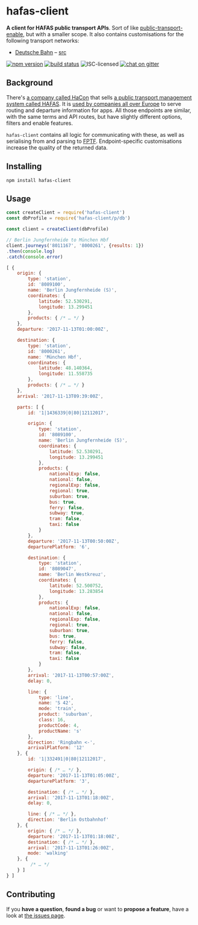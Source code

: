 # hafas-client

**A client for HAFAS public transport APIs**. Sort of like [public-transport-enable](https://github.com/schildbach/public-transport-enabler), but with a smaller scope. It also contains customisations for the following transport networks:

- [Deutsche Bahn](https://en.wikipedia.org/wiki/Deutsche_Bahn) – [src](p/db/index.js)

[![npm version](https://img.shields.io/npm/v/hafas-client.svg)](https://www.npmjs.com/package/hafas-client)
[![build status](https://img.shields.io/travis/derhuerst/hafas-client.svg)](https://travis-ci.org/derhuerst/hafas-client)
![ISC-licensed](https://img.shields.io/github/license/derhuerst/hafas-client.svg)
[![chat on gitter](https://badges.gitter.im/derhuerst.svg)](https://gitter.im/derhuerst)


## Background

There's [a company called HaCon](http://hacon.de) that sells [a public transport management system called HAFAS](https://de.wikipedia.org/wiki/HAFAS). It is [used by companies all over Europe](https://gist.github.com/derhuerst/2b7ed83bfa5f115125a5) to serve routing and departure information for apps. All those endpoints are similar, with the same terms and API routes, but have slightly different options, filters and enable features.

`hafas-client` contains all logic for communicating with these, as well as serialising from and parsing to [FPTF](https://github.com/public-transport/friendly-public-transport-format). Endpoint-specific customisations increase the quality of the returned data.


## Installing

```shell
npm install hafas-client
```


## Usage

```js
const createClient = require('hafas-client')
const dbProfile = require('hafas-client/p/db')

const client = createClient(dbProfile)

// Berlin Jungfernheide to München Hbf
client.journeys('8011167', '8000261', {results: 1})
.then(console.log)
.catch(console.error)
```

```js
[ {
	origin: {
		type: 'station',
		id: '8089100',
		name: 'Berlin Jungfernheide (S)',
		coordinates: {
			latitude: 52.530291,
			longitude: 13.299451
		},
		products: { /* … */ }
	},
	departure: '2017-11-13T01:00:00Z',

	destination: {
		type: 'station',
		id: '8000261',
		name: 'München Hbf',
		coordinates: {
			latitude: 48.140364,
			longitude: 11.558735
		},
		products: { /* … */ }
	},
	arrival: '2017-11-13T09:39:00Z',

	parts: [ {
		id: '1|1436339|0|80|12112017',

		origin: {
			type: 'station',
			id: '8089100',
			name: 'Berlin Jungfernheide (S)',
			coordinates: {
				latitude: 52.530291,
				longitude: 13.299451
			},
			products: {
				nationalExp: false,
				national: false,
				regionalExp: false,
				regional: true,
				suburban: true,
				bus: true,
				ferry: false,
				subway: true,
				tram: false,
				taxi: false
			}
		},
		departure: '2017-11-13T00:50:00Z',
		departurePlatform: '6',

		destination: {
			type: 'station',
			id: '8089047',
			name: 'Berlin Westkreuz',
			coordinates: {
				latitude: 52.500752,
				longitude: 13.283854
			},
			products: {
				nationalExp: false,
				national: false,
				regionalExp: false,
				regional: true,
				suburban: true,
				bus: true,
				ferry: false,
				subway: false,
				tram: false,
				taxi: false
			}
		},
		arrival: '2017-11-13T00:57:00Z',
		delay: 0,

		line: {
			type: 'line',
			name: 'S 42',
			mode: 'train',
			product: 'suburban',
			class: 16,
			productCode: 4,
			productName: 's'
		},
		direction: 'Ringbahn <-',
		arrivalPlatform: '12'
	}, {
		id: '1|332491|0|80|12112017',

		origin: { /* … */ },
		departure: '2017-11-13T01:05:00Z',
		departurePlatform: '3',

		destination: { /* … */ },
		arrival: '2017-11-13T01:18:00Z',
		delay: 0,

		line: { /* … */ },
		direction: 'Berlin Ostbahnhof'
	}, {
		origin: { /* … */ },
		departure: '2017-11-13T01:18:00Z',
		destination: { /* … */ },
		arrival: '2017-11-13T01:26:00Z',
		mode: 'walking'
	}, {
		 /* … */
	} ]
} ]
```


## Contributing

If you **have a question**, **found a bug** or want to **propose a feature**, have a look at [the issues page](https://github.com/derhuerst/hafas-client/issues).
